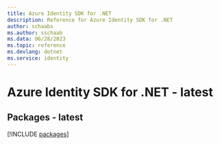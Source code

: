 ```yaml
---
title: Azure Identity SDK for .NET
description: Reference for Azure Identity SDK for .NET
author: schaabs
ms.author: sschaab
ms.data: 06/28/2023
ms.topic: reference
ms.devlang: dotnet
ms.service: identity
---
```

# Azure Identity SDK for .NET - latest
## Packages - latest
[!INCLUDE [packages](identity-index.md)]